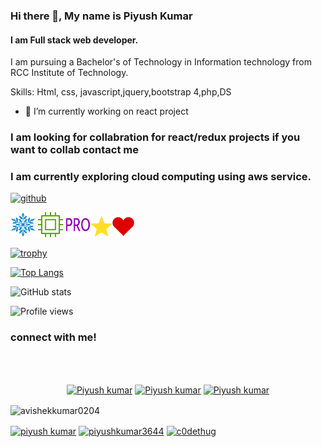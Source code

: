 ### Hi there 👋, My name is Piyush Kumar
#### I am Full stack web developer.
I am pursuing a Bachelor's of Technology in Information technology from RCC Institute of Technology.

Skills: Html, css, javascript,jquery,bootstrap 4,php,DS

- 🔭 I’m currently working on react project 
### I am looking for collabration for react/redux projects if you want to collab contact me
### I am currently exploring cloud computing using aws service.

[<img src='https://cdn.jsdelivr.net/npm/simple-icons@3.0.1/icons/github.svg' alt='github' height='40'>](https://github.com/piyush2040)  

<a href='https://archiveprogram.github.com/'><img src='https://raw.githubusercontent.com/acervenky/animated-github-badges/master/assets/acbadge.gif' width='40' height='40'></a> <a href='https://docs.github.com/en/developers'><img src='https://raw.githubusercontent.com/acervenky/animated-github-badges/master/assets/devbadge.gif' width='40' height='40'></a> <a href='https://github.com/pricing'><img src='https://raw.githubusercontent.com/acervenky/animated-github-badges/master/assets/pro.gif' width='40' height='40'></a><a href='https://stars.github.com/'><img src='https://raw.githubusercontent.com/acervenky/animated-github-badges/master/assets/starbadge.gif' width='35' height='35'></a><a href='https://docs.github.com/en/github/supporting-the-open-source-community-with-github-sponsors'><img src='https://raw.githubusercontent.com/acervenky/animated-github-badges/master/assets/sponsorbadge.gif' width='35' height='35'></a>

[![trophy](https://github-profile-trophy.vercel.app/?username=piyush2040)](https://github.com/ryo-ma/github-profile-trophy)

[![Top Langs](https://github-readme-stats.vercel.app/api/top-langs/?username=piyush2040)](https://github.com/anuraghazra/github-readme-stats)

![GitHub stats](https://github-readme-stats.vercel.app/api?username=piyush2040&show_icons=true&count_private=true)  

![Profile views](https://gpvc.arturio.dev/piyush2040)  
<h3><strong>connect with me!</strong></h3><br><br>

<p align="center">
<a href="https://www.linkedin.com/in/piyush-kumar-50559719a/" target="blank"><img align="center" src="https://cdn.jsdelivr.net/npm/simple-icons@3.0.1/icons/linkedin.svg" alt="Piyush kumar" height="30" width="30" /></a>
<a href="https://www.codechef.com/users/codethug" target="blank"><img align="center" src="https://cdn.jsdelivr.net/npm/simple-icons@3.0.1/icons/codechef.svg" alt="Piyush kumar" height="30" width="30" /></a>
<a href="https://www.hackerearth.com/@piyush1308" target="blank"><img align="center" src="https://cdn.jsdelivr.net/npm/simple-icons@3.0.1/icons/hackerearth.svg" alt="Piyush kumar" height="30" width="30" /></a>
<p><img align="center" src="https://github-readme-streak-stats.herokuapp.com/?user=avishekkumar0204&" alt="avishekkumar0204" /></p>
<a href="https://www.facebook.com/profile.php?id=100029713804370" target="blank"><img align="center" src="https://cdn.jsdelivr.net/npm/simple-icons@3.0.1/icons/facebook.svg" alt="piyush kumar" height="30" width="30" /></a>
<a href="https://instagram.com/piyushkumar3644" target="blank"><img align="center" src="https://cdn.jsdelivr.net/npm/simple-icons@3.0.1/icons/instagram.svg" alt="piyushkumar3644" height="30" width="30" /></a>
<a href="https://www.hackerrank.com/c0dethug" target="blank"><img align="center" src="https://cdn.jsdelivr.net/npm/simple-icons@3.0.1/icons/hackerrank.svg" alt="c0dethug" height="30" width="30" /></a>
</p>
